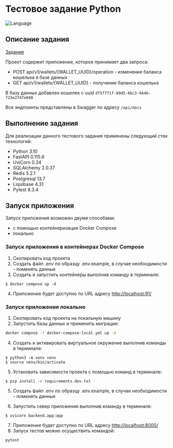 # Тестовое задание Python

![Language](https://img.shields.io/badge/language-Python-blue.svg)

## Описание задания

  [Задание](https://github.com/facirNew/test_javacode/blob/main/spec.pdf)
  
  Проект содержит приложение, которое принимает два запроса:
   - POST api/v1/wallets/{WALLET_UUID}/operation - изменение баланса кошелька в базе данных
   - GET api/v1/wallets/{WALLET_UUID} - получение баланса кошелька

  В базу данных добавлен кошелек с uuid `df5f771f-89d5-4bc3-9446-723e2747e848`
  
  Все эндпоинты представлены в Swagger по адресу `/api/docs`

  ## Выполнение задания
  Для реализации данного тестового задания применены следующий стек технологий:

-   Python 3.10
-   FastAPI 0.115.6
-   UviCorn 0.34
-   SQLAlchemy 2.0.37
-   Redis 5.2.1
-   Postgresql 13.7
-   Liquibase 4.31
-   Pytest 8.3.4

## Запуск приложения
 Запуск приложения возможен двумя способами:
  - с помощью контейнеризации Docker Compose
  - локально

 ### Запуск приложения в контейнерах Docker Compose
1. Скопировать код проекта
2. Создать файл .env по образцу .env.example, в случае необходимости - поменять данные
3. Создать и запустить контейнеры выполнив команду в терминале:

```
$ docker compose up -d
```

4.  Приложение будет доступно по URL адресу  [http://localhost:91/](http://localhost:91/)

### Запуск приложения локально
1.  Скопировать код проекта на локальную машину
2.  Запустить базы данных и применить миграции:
```sh
docker compose -f docker-compose-local.yml up -d
```


4.  Создать и активировать виртуальное окружение выполнив команды в терминале:

```
$ python3 -m venv venv
$ source venv/bin/activate
```

5.  Установить зависимости проекта с помощью команд в терминале:

```
$ pip install -r requirements.dev.txt
```

5. Создать файл .env по образцу .env.example, в случае необходимости - поменять данные

6.  Запустить север приложения выполнив команду в терминале:
```
$ uvicorn backend.app:app
```

7. Приложение будет доступно по URL адресу  [http://localhost:8000/](http://localhost:8000/)
8. Запуск тестов можно осуществить командой:
```
pytest
```
